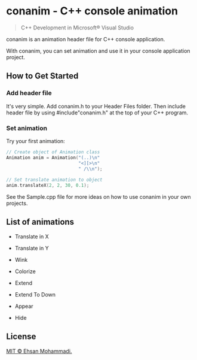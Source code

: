 # conanim - C++ console animation

> C++ Development in Microsoft® Visual Studio

conanim is an animation header file for C++ console application.

With conanim, you can set animation and use it in your console application project. 

## How to Get Started

### Add header file

It's very simple. Add conanim.h to your Header Files folder. Then include header file by using #include"conanim.h" at the top of your C++ program.

### Set animation

Try your first animation:

```c++
// Create object of Animation class
Animation anim = Animation("(..)\n"
                           "<][>\n"
                           " /\\n");
                           
// Set translate animation to object
anim.translateX(2, 2, 30, 0.1);

```

See the Sample.cpp file for more ideas on how to use conanim in your own projects.

## List of animations

- Translate in X

- Translate in Y

- Wink

- Colorize

- Extend

- Extend To Down

- Appear

- Hide


## License

[MIT © Ehsan Mohammadi.](../master/LICENSE)
